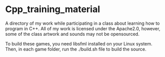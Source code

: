 # Cpp_training_material

A directory of my work while participating in a class about learning how to program in C++.
All of my work is licensed under the Apache2.0, however, some of the class artwork and sounds may not be opensourced.

To build these games, you need libsfml installed on your Linux system. Then, in each game folder, run the ./build.sh file to build the source.

